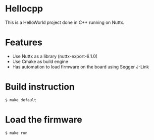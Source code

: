 # Hellocpp

This is a HelloWorld project done in C++ running on Nuttx.

# Features

* Use Nuttx as a library (nuttx-export-9.1.0)
* Use Cmake as build engine
* Has automation to load firmware on the board using Segger J-Link

# Build instruction

```
$ make default
```

# Load the firmware

```
$ make run
```
